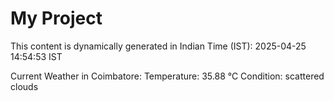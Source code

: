 # My Project

This content is dynamically generated in Indian Time (IST): 2025-04-25 14:54:53 IST


Current Weather in Coimbatore:
Temperature: 35.88 °C
Condition: scattered clouds
